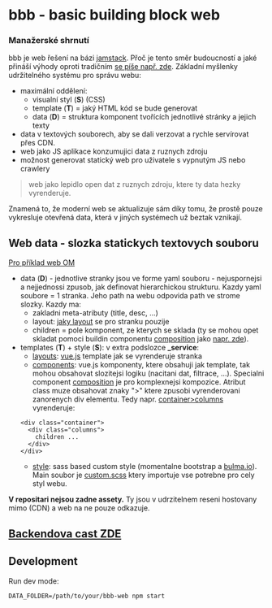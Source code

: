 # bbb - basic building block web

### Manažerské shrnutí

bbb je web řešení na bázi [jamstack](https://jamstack.org/).
Přoč je tento směr budoucností a jaké přináší výhody oproti tradičním [se píše např. zde](https://www.rascasone.com/cs/blog/co-je-jamstack-vs-wordpress-cms).
Základní myšlenky udržitelného systému pro správu webu:
- maximální oddělení:
  - visualní styl (__S__) (CSS)
  - template (__T__) = jaký HTML kód se bude generovat
  - data (__D__) = struktura komponent tvořících jednotlivé stránky a jejich texty
- data v textových souborech, aby se dali verzovat a rychle servírovat přes CDN.
- web jako JS aplikace konzumujici data z ruznych zdroju
- možnost generovat statický web pro uživatele s vypnutým JS nebo crawlery

> web jako lepidlo open dat z ruznych zdroju, ktere ty data hezky vyrenderuje.

Znamená to, že moderní web se aktualizuje sám díky tomu, že prostě pouze vykresluje otevřená data, která v jiných systémech už beztak vznikají.

## Web data - slozka statickych textovych souboru

 [Pro příklad web OM](https://github.com/otevrenamesta/web)

- data (__D__) - jednotlive stranky jsou ve forme yaml souboru - nejuspornejsi 
a nejjednossi zpusob, jak definovat hierarchickou strukturu.
Kazdy yaml soubore = 1 stranka. Jeho path na webu odpovida path ve strome slozky.
Kazdy ma:
  - zakladni meta-atributy (title, desc, ...)
  - layout: [jaky layout](https://github.com/otevrenamesta/web/tree/master/_service/layouts) se pro stranku pouzije
  - children = pole komponent, ze kterych se sklada (ty se mohou opet skladat pomoci buildin componentu [composition](components/composition.js) jako [napr. zde](https://github.com/otevrenamesta/web/blob/master/index.yaml#L6)).
- templates (__T__) + style (__S__): v extra podslozce **_service**:
  - [layouts](https://github.com/otevrenamesta/web/tree/master/_service/layouts): [vue.js](https://vuejs.org/) template jak se vyrenderuje stranka
  - [components](https://github.com/otevrenamesta/web/tree/master/_service/components): vue.js komponenty, ktere obsahuji jak template, tak mohou obsahovat slozitejsi logiku (nacitani dat, filtrace, ...).
  Specialni component [composition](components/composition.js) je pro komplexnejsi kompozice.
  Atribut class muze obsahovat znaky ">" ktere zpusobi vyrenderovani zanorenych div elementu.
  Tedy napr. [container>columns](https://github.com/otevrenamesta/web/blob/master/index.yaml#L7) vyrenderuje:
  ```
  <div class="container">
    <div class="columns">
      children ... 
    </div>
  </div>
  ```
  - [style](https://github.com/otevrenamesta/web/tree/master/_service/style): sass based custom style (momentalne bootstrap a [bulma.io](https://bulma.io/)).
  Main soubor je [custom.scss](_service/style/custom.scss) ktery importuje vse potrebne
  pro cely styl webu.

__V repositari nejsou zadne assety.__
Ty jsou v udrzitelnem reseni hostovany mimo (CDN) a web na ne pouze odkazuje.

## [Backendova cast ZDE](https://github.com/otevrenamesta/bbb-cms-api)

## Development

Run dev mode:
```
DATA_FOLDER=/path/to/your/bbb-web npm start
```
